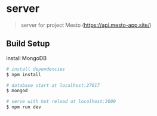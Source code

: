 # server

> server for project Mesto (https://api.mesto-app.site/)

## Build Setup

install MongoDB

```bash
# install dependencies
$ npm install

# database start at localhost:27017
$ mongod

# serve with hot reload at localhost:3000
$ npm run dev

